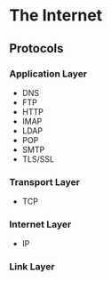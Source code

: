 # The Internet

## Protocols

### Application Layer

-   DNS
-   FTP
-   HTTP
-   IMAP
-   LDAP
-   POP
-   SMTP
-   TLS/SSL

### Transport Layer

-   TCP

### Internet Layer

-   IP

### Link Layer
